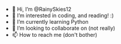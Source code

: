 - 👋 Hi, I’m @RainySkies12
- 👀 I’m interested in coding, and reading! :)
- 🌱 I’m currently learning Python
- 💞️ I’m looking to collaborate on (not really)
- 📫 How to reach me (don't bother)

<!---
RainySkies12/RainySkies12 is a ✨ special ✨ repository because its `README.md` (this file) appears on your GitHub profile.
You can click the Preview link to take a look at your changes.
--->
